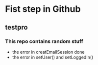 # Fist step in Github
## testpro
### This repo contains random stuff

- the error in creatEmailSession done
- the error in setUser() and setLoggedIn() 